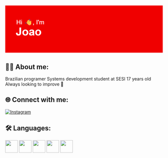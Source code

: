 
![MasterHead](https://github.com/JoaoVieiraa07/JoaoVieiraa07/blob/main/header.png)

## 👩‍💻 About me:
Brazilian programer
Systems development student at SESI
17 years old
Always looking to improve 🚀

## 🌐 Connect with me:

[![Instagram](https://img.shields.io/badge/Instagram-E4405F?style=for-the-badge&logo=instagram&logoColor=white)](https://instagram.com/wsjoaox) 

## 🛠 Languages:

<p align="left">
  <img src="https://img.icons8.com/color/48/000000/react-native.png" width="40" height="40"/>
  <img src="https://img.icons8.com/color/48/000000/html-5--v1.png" width="40" height="40"/>
  <img src="https://img.icons8.com/color/48/000000/css3.png" width="40" height="40"/>
  <img src="https://img.icons8.com/color/48/000000/javascript--v1.png" width="40" height="40"/>
  <img src="https://img.icons8.com/color/48/bootstrap.png" width="40" height="40"/>
</p>




